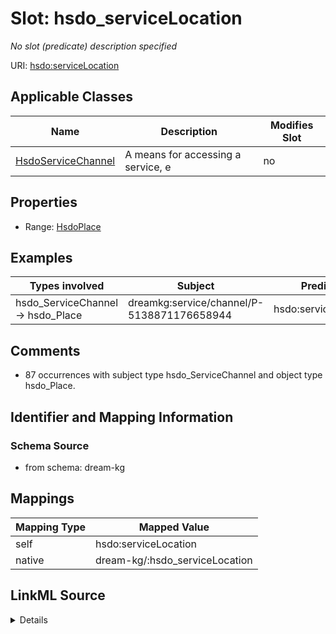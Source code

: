 

# Slot: hsdo_serviceLocation


_No slot (predicate) description specified_





URI: [hsdo:serviceLocation](http://schema.org/serviceLocation)



<!-- no inheritance hierarchy -->





## Applicable Classes

| Name | Description | Modifies Slot |
| --- | --- | --- |
| [HsdoServiceChannel](../classes/HsdoServiceChannel.md) | A means for accessing a service, e |  no  |







## Properties

* Range: [HsdoPlace](../classes/HsdoPlace.md)






## Examples

| Types involved | Subject | Predicate | Object |
| --- | --- | --- | --- |
| hsdo_ServiceChannel → hsdo_Place | dreamkg:service/channel/P-5138871176658944 | hsdo:serviceLocation | dreamkg:service/location/5138871176658944 |


## Comments

* 87 occurrences with subject type hsdo_ServiceChannel and object type hsdo_Place.

## Identifier and Mapping Information







### Schema Source


* from schema: dream-kg




## Mappings

| Mapping Type | Mapped Value |
| ---  | ---  |
| self | hsdo:serviceLocation |
| native | dream-kg/:hsdo_serviceLocation |




## LinkML Source

<details>
```yaml
name: hsdo_serviceLocation
description: No slot (predicate) description specified
comments:
- 87 occurrences with subject type hsdo_ServiceChannel and object type hsdo_Place.
examples:
- description: hsdo_ServiceChannel → hsdo_Place
  object:
    example_object: dreamkg:service/location/5138871176658944
    example_predicate: hsdo:serviceLocation
    example_subject: dreamkg:service/channel/P-5138871176658944
from_schema: dream-kg
rank: 1000
slot_uri: hsdo:serviceLocation
alias: hsdo_serviceLocation
domain_of:
- hsdo_ServiceChannel
range: hsdo_Place

```
</details>